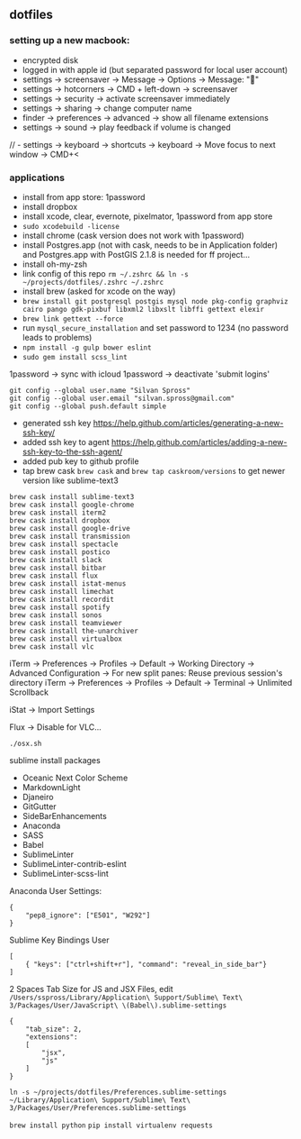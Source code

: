 ## dotfiles

### setting up a new macbook:

- encrypted disk
- logged in with apple id (but separated password for local user account)
- settings -> screensaver -> Message -> Options -> Message: "🦊"
- settings -> hotcorners -> CMD + left-down -> screensaver
- settings -> security -> activate screensaver immediately
- settings -> sharing -> change computer name
- finder -> preferences -> advanced -> show all filename extensions
- settings -> sound -> play feedback if volume is changed

// - settings -> keyboard -> shortcuts -> keyboard -> Move focus to next window -> CMD+<

### applications

- install from app store: 1password
- install dropbox
- install xcode, clear, evernote, pixelmator, 1password from app store
- `sudo xcodebuild -license`
- install chrome (cask version does not work with 1password)
- install Postgres.app (not with cask, needs to be in Application folder) and Postgres.app with PostGIS 2.1.8 is needed for ff project...
- install oh-my-zsh
- link config of this repo `rm ~/.zshrc && ln -s ~/projects/dotfiles/.zshrc ~/.zshrc`
- install brew (asked for xcode on the way)
- `brew install git postgresql postgis mysql node pkg-config graphviz cairo pango gdk-pixbuf libxml2 libxslt libffi gettext elexir`
- `brew link gettext --force`
- run `mysql_secure_installation` and set password to 1234 (no password leads to problems)
- `npm install -g gulp bower eslint`
- `sudo gem install scss_lint`

1password -> sync with icloud
1password -> deactivate 'submit logins'

```
git config --global user.name "Silvan Spross"
git config --global user.email "silvan.spross@gmail.com"
git config --global push.default simple
```

- generated ssh key https://help.github.com/articles/generating-a-new-ssh-key/
- added ssh key to agent https://help.github.com/articles/adding-a-new-ssh-key-to-the-ssh-agent/
- added pub key to github profile
- tap brew cask `brew cask` and `brew tap caskroom/versions` to get newer version like sublime-text3

```
brew cask install sublime-text3
brew cask install google-chrome
brew cask install iterm2
brew cask install dropbox
brew cask install google-drive
brew cask install transmission
brew cask install spectacle
brew cask install postico
brew cask install slack
brew cask install bitbar
brew cask install flux
brew cask install istat-menus
brew cask install limechat
brew cask install recordit
brew cask install spotify
brew cask install sonos
brew cask install teamviewer
brew cask install the-unarchiver
brew cask install virtualbox
brew cask install vlc
```

iTerm -> Preferences -> Profiles -> Default -> Working Directory -> Advanced Configuration -> For new split panes: Reuse previous session's directory
iTerm -> Preferences -> Profiles -> Default -> Terminal -> Unlimited Scrollback

iStat -> Import Settings

Flux -> Disable for VLC...

`./osx.sh`

sublime install packages

- Oceanic Next Color Scheme
- MarkdownLight
- Djaneiro
- GitGutter
- SideBarEnhancements
- Anaconda
- SASS
- Babel
- SublimeLinter
- SublimeLinter-contrib-eslint
- SublimeLinter-scss-lint

Anaconda User Settings:

```
{
    "pep8_ignore": ["E501", "W292"]
}
```

Sublime Key Bindings User

```
[
    { "keys": ["ctrl+shift+r"], "command": "reveal_in_side_bar"}
]
```

2 Spaces Tab Size for JS and JSX Files, edit `/Users/sspross/Library/Application\ Support/Sublime\ Text\ 3/Packages/User/JavaScript\ \(Babel\).sublime-settings`

```
{
    "tab_size": 2,
    "extensions":
    [
        "jsx",
        "js"
    ]
}
```

`ln -s ~/projects/dotfiles/Preferences.sublime-settings ~/Library/Application\ Support/Sublime\ Text\ 3/Packages/User/Preferences.sublime-settings`

`brew install python`
`pip install virtualenv requests`

